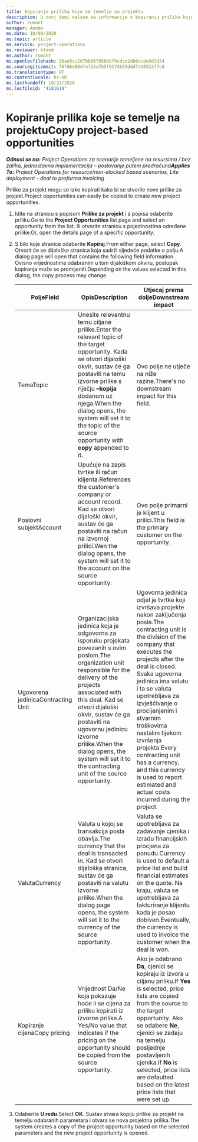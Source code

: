 ```yaml
---
title: Kopiranje prilika koje se temelje na projektu
description: U ovoj temi nalaze se informacije o kopiranju prilika koje se temelje na projektu u aplikaciji Project Operations.
author: rumant
manager: Annbe
ms.date: 10/09/2020
ms.topic: article
ms.service: project-operations
ms.reviewer: kfend
ms.author: rumant
ms.openlocfilehash: 26ae5cc267bb06f958bbf9cdce2d80ccde9d3d24
ms.sourcegitcommit: f6f86e80dfef15a7b5f9174b55dddf410522f7c8
ms.translationtype: HT
ms.contentlocale: hr-HR
ms.lasthandoff: 10/31/2020
ms.locfileid: "4181619"
---
```

# <a name="copy-project-based-opportunities"></a><span data-ttu-id="590e3-103">Kopiranje prilika koje se temelje na projektu</span><span class="sxs-lookup"><span data-stu-id="590e3-103">Copy project-based opportunities</span></span>

<span data-ttu-id="590e3-104">_**Odnosi se na:** Project Operations za scenarije temeljene na resursima / bez zaliha, jednostavna implementacija – poslovanje putem predračuna_</span><span class="sxs-lookup"><span data-stu-id="590e3-104">_**Applies To:** Project Operations for resource/non-stocked based scenarios, Lite deployment - deal to proforma invoicing_</span></span>


<span data-ttu-id="590e3-105">Prilike za projekt mogu se lako kopirati kako bi se stvorile nove prilike za projekt.</span><span class="sxs-lookup"><span data-stu-id="590e3-105">Project opportunities can easily be copied to create new project opportunities.</span></span> 

1. <span data-ttu-id="590e3-106">Idite na stranicu s popisom **Prilike za projekt** i s popisa odaberite priliku.</span><span class="sxs-lookup"><span data-stu-id="590e3-106">Go to the **Project Opportunities** list page and select an opportunity from the list.</span></span> <span data-ttu-id="590e3-107">Ili otvorite stranicu s pojedinostima određene prilike.</span><span class="sxs-lookup"><span data-stu-id="590e3-107">Or, open the details page of a specific opportunity.</span></span> 
2. <span data-ttu-id="590e3-108">S bilo koje stranice odaberite **Kopiraj**.</span><span class="sxs-lookup"><span data-stu-id="590e3-108">From either page, select **Copy**.</span></span> <span data-ttu-id="590e3-109">Otvorit će se dijaloška stranica koja sadrži sljedeće podatke o polju.</span><span class="sxs-lookup"><span data-stu-id="590e3-109">A dialog page will open that contains the following field information.</span></span> <span data-ttu-id="590e3-110">Ovisno vrijednostima odabranim u tom dijaloškom okviru, postupak kopiranja može se promijeniti.</span><span class="sxs-lookup"><span data-stu-id="590e3-110">Depending on the values selected in this dialog, the copy process may change.</span></span>

    | <span data-ttu-id="590e3-111">**Polje**</span><span class="sxs-lookup"><span data-stu-id="590e3-111">**Field**</span></span> | <span data-ttu-id="590e3-112">**Opis**</span><span class="sxs-lookup"><span data-stu-id="590e3-112">**Description**</span></span> | <span data-ttu-id="590e3-113">**Utjecaj prema dolje**</span><span class="sxs-lookup"><span data-stu-id="590e3-113">**Downstream impact**</span></span> |
    | --- | --- | --- |
    | <span data-ttu-id="590e3-114">Tema</span><span class="sxs-lookup"><span data-stu-id="590e3-114">Topic</span></span> | <span data-ttu-id="590e3-115">Unesite relevantnu temu ciljane prilike.</span><span class="sxs-lookup"><span data-stu-id="590e3-115">Enter the relevant topic of the target opportunity.</span></span> <span data-ttu-id="590e3-116">Kada se otvori dijaloški okvir, sustav će ga postaviti na temu izvorne prilike s riječju **–kopija** dodanom uz njega.</span><span class="sxs-lookup"><span data-stu-id="590e3-116">When the dialog opens, the system will set it to the topic of the source opportunity with **copy** appended to it.</span></span> | <span data-ttu-id="590e3-117">Ovo polje ne utječe na niže razine.</span><span class="sxs-lookup"><span data-stu-id="590e3-117">There's no downstream impact for this field.</span></span> |
    | <span data-ttu-id="590e3-118">Poslovni subjekt</span><span class="sxs-lookup"><span data-stu-id="590e3-118">Account</span></span> | <span data-ttu-id="590e3-119">Upućuje na zapis tvrtke ili račun klijenta.</span><span class="sxs-lookup"><span data-stu-id="590e3-119">References the customer's company or account record.</span></span> <span data-ttu-id="590e3-120">Kad se otvori dijaloški okvir, sustav će ga postaviti na račun na izvornoj prilici.</span><span class="sxs-lookup"><span data-stu-id="590e3-120">Wen the dialog opens, the system will set it to the account on the source opportunity.</span></span> | <span data-ttu-id="590e3-121">Ovo polje primarni je klijent u prilici.</span><span class="sxs-lookup"><span data-stu-id="590e3-121">This field is the primary customer on the opportunity.</span></span> |
    | <span data-ttu-id="590e3-122">Ugovorena jedinica</span><span class="sxs-lookup"><span data-stu-id="590e3-122">Contracting Unit</span></span> | <span data-ttu-id="590e3-123">Organizacijska jedinica koja je odgovorna za isporuku projekata povezanih s ovim poslom.</span><span class="sxs-lookup"><span data-stu-id="590e3-123">The organization unit responsible for the delivery of the projects associated with this deal.</span></span> <span data-ttu-id="590e3-124">Kad se otvori dijaloški okvir, sustav će ga postaviti na ugovornu jedinicu izvorne prilike.</span><span class="sxs-lookup"><span data-stu-id="590e3-124">When the dialog opens, the system will set it to the contracting unit of the source opportunity.</span></span> | <span data-ttu-id="590e3-125">Ugovorna jedinica odjel je tvrtke koji izvršava projekte nakon zaključenja posla.</span><span class="sxs-lookup"><span data-stu-id="590e3-125">The contracting unit is the division of the company that executes the projects after the deal is closed.</span></span> <span data-ttu-id="590e3-126">Svaka ugovorna jedinica ima valutu i ta se valuta upotrebljava za izvješćivanje o procijenjenim i stvarnim troškovima nastalim tijekom izvršenja projekta.</span><span class="sxs-lookup"><span data-stu-id="590e3-126">Every contracting unit has a currency, and this currency is used to report estimated and actual costs incurred during the project.</span></span> |
    | <span data-ttu-id="590e3-127">Valuta</span><span class="sxs-lookup"><span data-stu-id="590e3-127">Currency</span></span> | <span data-ttu-id="590e3-128">Valuta u kojoj se transakcija posla obavlja.</span><span class="sxs-lookup"><span data-stu-id="590e3-128">The currency that the deal is transacted in.</span></span> <span data-ttu-id="590e3-129">Kad se otvori dijaloška stranica, sustav će ga postaviti na valutu izvorne prilike.</span><span class="sxs-lookup"><span data-stu-id="590e3-129">When the dialog page opens, the system will set it to the currency of the source opportunity.</span></span> | <span data-ttu-id="590e3-130">Valuta se upotrebljava za zadavanje cjenika i izradu financijskih procjena za ponudu.</span><span class="sxs-lookup"><span data-stu-id="590e3-130">Currency is used to default a price list and build financial estimates on the quote.</span></span> <span data-ttu-id="590e3-131">Na kraju, valuta se upotrebljava za fakturiranje klijentu kada je posao dobiven.</span><span class="sxs-lookup"><span data-stu-id="590e3-131">Eventually, the currency is used to invoice the customer when the deal is won.</span></span> |
    | <span data-ttu-id="590e3-132">Kopiranje cijena</span><span class="sxs-lookup"><span data-stu-id="590e3-132">Copy pricing</span></span> | <span data-ttu-id="590e3-133">Vrijednost Da/Ne koja pokazuje hoće li se cijena za priliku kopirati iz izvorne prilike.</span><span class="sxs-lookup"><span data-stu-id="590e3-133">A Yes/No value that indicates if the pricing on the opportunity should be copied from the source opportunity.</span></span> | <span data-ttu-id="590e3-134">Ako je odabrano **Da**, cjenici se kopiraju iz izvora u ciljanu priliku.</span><span class="sxs-lookup"><span data-stu-id="590e3-134">If **Yes** is selected, price lists are copied from the source to the target opportunity.</span></span> <span data-ttu-id="590e3-135">Ako se odabere **Ne**, cjenici se zadaju na temelju posljednje postavljenih cjenika.</span><span class="sxs-lookup"><span data-stu-id="590e3-135">If **No** is selected, price lists are defaulted based on the latest price lists that were set up.</span></span> |

3. <span data-ttu-id="590e3-136">Odaberite **U redu**.</span><span class="sxs-lookup"><span data-stu-id="590e3-136">Select **OK**.</span></span> <span data-ttu-id="590e3-137">Sustav stvara kopiju prilike za projekt na temelju odabranih parametara i otvara se nova projektna prilika.</span><span class="sxs-lookup"><span data-stu-id="590e3-137">The system creates a copy of the project opportunity based on the selected parameters and the new project opportunity is opened.</span></span>
